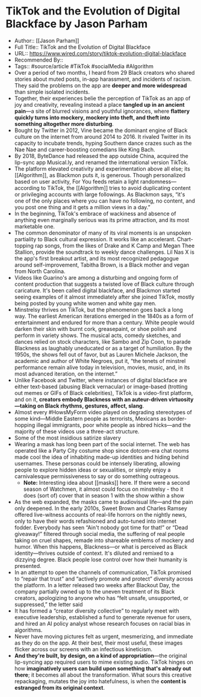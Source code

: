 ---
---
# TikTok and the Evolution of Digital Blackface by Jason Parham

- Author:: [[Jason Parham]]
- Full Title:: TikTok and the Evolution of Digital Blackface
- URL:: https://www.wired.com/story/tiktok-evolution-digital-blackface
- Recommended By::
- Tags:: #source/article #TikTok #socialMedia #Algorithm 
- Over a period of two months, I heard from 29 Black creators who shared stories about muted posts, in-app harassment, and incidents of racism. They said the problems on the app are **deeper and more widespread** than simple isolated incidents.
- Together, their experiences belie the perception of TikTok as an app of joy and creativity, revealing instead a place **tangled up in an ancient pain**—a site of blurred visions and youthful ignorances, where **flattery quickly turns into mockery, mockery into theft, and theft into something altogether more disturbing**.
- Bought by Twitter in 2012, Vine became the dominant engine of Black culture on the internet from around 2014 to 2016. It rivaled Twitter in its capacity to incubate trends, hyping Southern dance crazes such as the Nae Nae and career-boosting comedians like King Bach.
- By 2018, ByteDance had released the app outside China, acquired the lip-sync app Musical.ly, and renamed the international version TikTok.
- The platform elevated creativity and experimentation above all else; its [[Algorithm]], as Blackmon puts it, is generous. Though personalized based on user activity, For You feeds retain a light randomness—according to TikTok, the [[Algorithm]] tries to avoid duplicating content or privileging accounts with large followings. As Blackmon says, “it's one of the only places where you can have no following, no content, and you post one thing and it gets a million views in a day.”
- In the beginning, TikTok's embrace of wackiness and absence of anything even marginally serious was its prime attraction, and its most marketable one.
- The common denominator of many of its viral moments is an unspoken partiality to Black cultural expression. It works like an accelerant. Chart-topping rap songs, from the likes of Drake and K Camp and Megan Thee Stallion, provide the soundtrack to weekly dance challenges. Lil Nas X is the app's first breakout artist, and its most recognized pedagogue around self-improvement, Tabitha Brown, is a Black mother and vegan from North Carolina.
- Videos like Guarino's are among a disturbing and ongoing form of content production that suggests a twisted love of Black culture through caricature. It's been called digital blackface, and Blackmon started seeing examples of it almost immediately after she joined TikTok, mostly being posted by young white women and white gay men.
- Minstrelsy thrives on TikTok, but the phenomenon goes back a long way. The earliest American iterations emerged in the 1840s as a form of entertainment and endured for more than a century. White people would darken their skin with burnt cork, greasepaint, or shoe polish and perform in variety shows. The musical acts, comedy sketches, and dances relied on stock characters, like Sambo and Zip Coon, to parade Blackness as laughably uneducated or as a target of humiliation. By the 1950s, the shows fell out of favor, but as Lauren Michele Jackson, the academic and author of White Negroes, put it, “the tenets of minstrel performance remain alive today in television, movies, music, and, in its most advanced iteration, on the internet.”
- Unlike Facebook and Twitter, where instances of digital blackface are either text-based (abusing Black vernacular) or image-based (trotting out memes or GIFs of Black celebrities), TikTok is a video-first platform, and on it, **creators embody Blackness with an auteur-driven virtuosity—taking on Black rhythms, gestures, affect, slang**.
- Almost every #HowsMyForm video played on degrading stereotypes of some kind—Middle Eastern people as terrorists, Mexicans as border-hopping illegal immigrants, poor white people as inbred hicks—and the majority of these videos use a three-act structure.
- Some of the most insidious satirize slavery
- Wearing a mask has long been part of the social internet. The web has operated like a Party City costume shop since dotcom-era chat rooms made cool the idea of inhabiting made-up identities and hiding behind usernames. These personas could be intensely liberating, allowing people to explore hidden ideas or sexualities, or simply enjoy a carnivalesque permissiveness to say or do something outrageous.
	- **Note:** Interesting idea about [[masks]] here. If there were a second season of Watchmen, it almost could focus on minstrelsy - tho it does (sort of) cover that in season 1 with the show within a show
- As the web expanded, the masks came to audiovisual life—and the pain only deepened. In the early 2010s, Sweet Brown and Charles Ramsey offered live-witness accounts of real-life horrors on the nightly news, only to have their words refashioned and auto-tuned into internet fodder. Everybody has seen “Ain't nobody got time for that!” or “Dead giveaway!” filtered through social media, the suffering of real people taking on cruel shapes, remade into shareable emblems of mockery and humor. When this happens, Blackness—or what is perceived as Black identity—thrives outside of context. It's diluted and remixed to a dizzying degree. Black people lose control over how their humanity is presented.
- In an attempt to open the channels of communication, TikTok promised to “repair that trust” and “actively promote and protect” diversity across the platform. In a letter released two weeks after Blackout Day, the company partially owned up to the uneven treatment of its Black creators, apologizing to anyone who has “felt unsafe, unsupported, or suppressed,” the letter said
- It has formed a “creator diversity collective” to regularly meet with executive leadership, established a fund to generate revenue for users, and hired an AI policy analyst whose research focuses on racial bias in algorithms.
- Never have moving pictures felt as urgent, mesmerizing, and immediate as they do on the app. At their best, their most useful, these images flicker across our screens with an infectious kineticism.
- **And they're built, by design, on a kind of appropriation**—the original lip-syncing app required users to mime existing audio. TikTok hinges on how **imaginatively users can build upon something that's already out there**; it becomes all about the transformation. What sours this creative repackaging, mutates the joy into hatefulness, is when the **content is estranged from its original context**.
